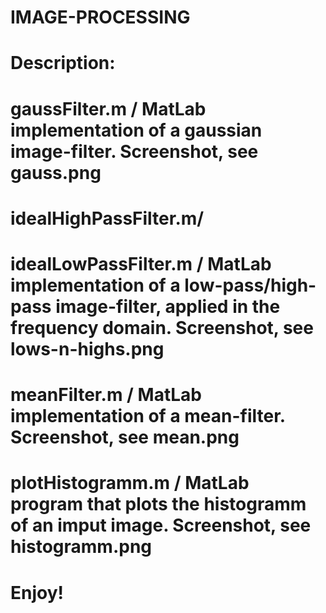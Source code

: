 # IMAGE-PROCESSING
# Description:

# gaussFilter.m / MatLab implementation of a gaussian image-filter. Screenshot, see gauss.png

# idealHighPassFilter.m/
# idealLowPassFilter.m / MatLab implementation of a low-pass/high-pass image-filter, applied in the frequency domain. Screenshot, see lows-n-highs.png

# meanFilter.m / MatLab implementation of a mean-filter. Screenshot, see mean.png

# plotHistogramm.m / MatLab program that plots the histogramm of an imput image. Screenshot, see histogramm.png

# Enjoy!

